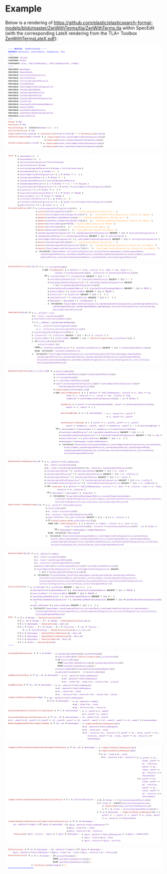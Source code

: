 Example
===

Below is a rendering of https://github.com/elastic/elasticsearch-formal-models/blob/master/ZenWithTerms/tla/ZenWithTerms.tla within SpecEdit (with the corresponding LateX rendering from the TLA+ Toolbox [ZenWithTermsLateX.pdf](ScreenshotsOfTheExample/ZenWithTermsLateX.pdf)):

<p align="center"> 
<img src="ScreenshotsOfTheExample/Capture1.PNG">
</p>

<p align="center"> 
<img src="ScreenshotsOfTheExample/Capture2.PNG">
</p>

<p align="center"> 
<img src="ScreenshotsOfTheExample/Capture3.PNG">
</p>

<p align="center"> 
<img src="ScreenshotsOfTheExample/Capture4.PNG">
</p>

<p align="center"> 
<img src="ScreenshotsOfTheExample/Capture5.PNG">
</p>

<p align="center"> 
<img src="ScreenshotsOfTheExample/Capture6.PNG">
</p>

<p align="center"> 
<img src="ScreenshotsOfTheExample/Capture7.PNG">
</p>

<p align="center"> 
<img src="ScreenshotsOfTheExample/Capture8.PNG">
</p>

<p align="center"> 
<img src="ScreenshotsOfTheExample/Capture9.PNG">
</p>

